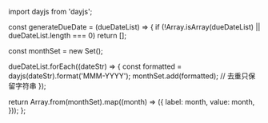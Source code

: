 import dayjs from 'dayjs';

const generateDueDate = (dueDateList) => {
  if (!Array.isArray(dueDateList) || dueDateList.length === 0) return [];

  const monthSet = new Set();

  dueDateList.forEach((dateStr) => {
    const formatted = dayjs(dateStr).format('MMM-YYYY');
    monthSet.add(formatted); // 去重只保留字符串
  });

  return Array.from(monthSet).map((month) => ({
    label: month,
    value: month,
  }));
};
